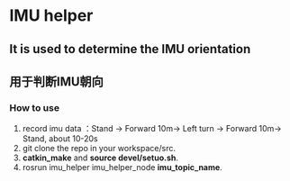 # IMU helper 
## It is used to determine the IMU orientation
## 用于判断IMU朝向

### How to use
1. record imu data ：Stand -> Forward 10m-> Left turn -> Forward 10m-> Stand, about 10-20s
2. git clone the repo in your workspace/src.
3. **catkin_make** and **source devel/setuo.sh**.
4. rosrun imu_helper imu_helper_node **imu_topic_name**.
